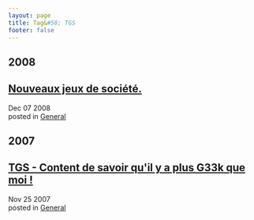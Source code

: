 ```yaml
---
layout: page
title: Tag&#58; TGS
footer: false
---
```


<div id="blog-archives" class="category">
<h2>2008</h2>

<article>
<h1><a href="/2008/12/07/nouveaux-jeux-de-societe/index.html">Nouveaux jeux de société.</a></h1>
<time datetime="2008-12-07T00:00:00-06:00" pubdate><span class='month'>Dec</span> <span class='day'>07</span> <span class='year'>2008</span></time>
<footer>
<span class="categories">posted in 
<a href='/categories/general/'>General</a></span>
</footer>
</article>
<h2>2007</h2>

<article>
<h1><a href="/2007/11/25/tgs-content-de-savoir-quil-y-a-plus-g33k-que-moi/index.html">TGS - Content de savoir qu'il y a plus G33k que moi !</a></h1>
<time datetime="2007-11-25T00:00:00-06:00" pubdate><span class='month'>Nov</span> <span class='day'>25</span> <span class='year'>2007</span></time>
<footer>
<span class="categories">posted in 
<a href='/categories/general/'>General</a></span>
</footer>
</article>
</div>

